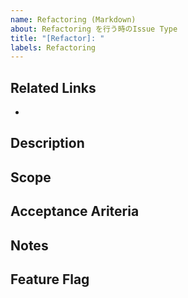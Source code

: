```yaml
---
name: Refactoring (Markdown)
about: Refactoring を行う時のIssue Type
title: "[Refactor]: "
labels: Refactoring
---
```


## Related Links
<!-- 関連する Issue や、 Slack のリンク、リファクタリングの理由を記載する -->

- 

## Description
<!-- Refactoringの目的を記載する。より詳細な説明はhttps://github.com/avita-co-jp/documents/blob/main/%E9%96%8B%E7%99%BA%E3%83%AB%E3%83%BC%E3%83%AB/Refactoring-Rule.md -->

## Scope
<!-- Refactoringをする範囲を大まかに書く。内容としては、「Diffが想像できる」や「方向性が分かる」ような内容で良い。それよりも細かいところはCode Reviewの時に確認する。 -->

## Acceptance Ariteria
<!-- このRefactoring Issueが完了する基準を記載する。例えば、Unit Testが全て通るなど。もし、UI上での確認が必要であれば、Gherkin Syntax (Scenario, Given, When, Then)を使用してテストケースを記載する。 -->

## Notes
<!-- 補足事項を記載する -->

## Feature Flag
<!-- Feature Flagの名称を記載する -->
